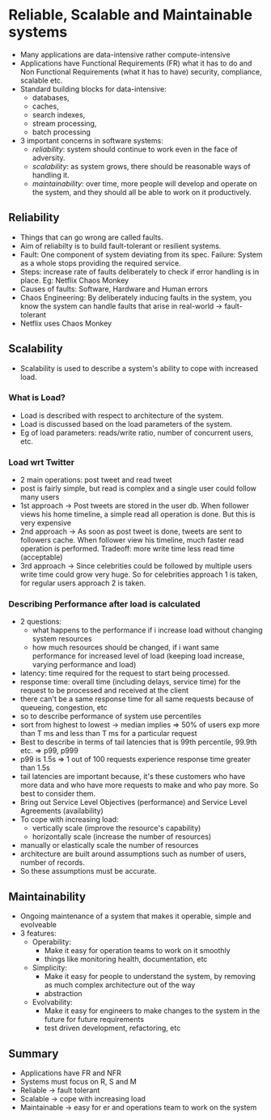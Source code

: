 # Reliable, Scalable and Maintainable systems

- Many applications are data-intensive rather compute-intensive
- Applications have Functional Requirements (FR) what it has to do and Non Functional Requirements (what it has to have) security, compliance, scalable etc.
- Standard building blocks for data-intensive:
  - databases,
  - caches,
  - search indexes,
  - stream processing,
  - batch processing
- 3 important concerns in software systems:
  - _reliability_: system should continue to work even in the face of adversity.
  - _scalability_: as system grows, there should be reasonable ways of handling it.
  - _maintainability_: over time, more people will develop and operate on the system, and they should all be able to work on it productively.

## Reliability

- Things that can go wrong are called faults.
- Aim of reliabilty is to build fault-tolerant or resilient systems.
- Fault: One component of system deviating from its spec. Failure: System as a whole stops providing the required service.
- Steps: increase rate of faults deliberately to check if error handling is in place. Eg: Netflix Chaos Monkey
- Causes of faults: Software, Hardware and Human errors
- Chaos Engineering: By deliberately inducing faults in the system, you know the system can handle faults that arise in real-world -> fault-tolerant
- Netflix uses Chaos Monkey

## Scalability

- Scalability is used to describe a system's ability to cope with increased load.

### What is Load?

- Load is described with respect to architecture of the system.
- Load is discussed based on the load parameters of the system.
- Eg of load parameters: reads/write ratio, number of concurrent users, etc.

### Load wrt Twitter

- 2 main operations: post tweet and read tweet
- post is fairly simple, but read is complex and a single user could follow many users
- 1st approach -> Post tweets are stored in the user db. When follower views his home timeline, a simple read all operation is done. But this is very expensive
- 2nd approach -> As soon as post tweet is done, tweets are sent to followers cache. When follower view his timeline, much faster read operation is performed. Tradeoff: more write time less read time (acceptable)
- 3rd approach -> Since celebrities could be followed by multiple users write time could grow very huge. So for celebrities approach 1 is taken, for regular users approach 2 is taken.

### Describing Performance after load is calculated

- 2 questions:
  - what happens to the performance if i increase load without changing system resources
  - how much resources should be changed, if i want same performance for increased level of load
    (keeping load increase, varying performance and load)
- latency: time required for the request to start being processed.
- response time: overall time (including delays, service time) for the request to be processed and received at the client
- there can't be a same response time for all same requests because of queueing, congestion, etc
- so to describe performance of system use percentiles
- sort from highest to lowest -> median implies => 50% of users exp more than T ms and less than T ms for a particular request
- Best to describe in terms of tail latencies that is 99th percentile, 99.9th etc. => p99, p999
- p99 is 1.5s => 1 out of 100 requests experience response time greater than 1.5s
- tail latencies are important because, it's these customers who have more data and who have more requests to make and who pay more. So best to consider them.
- Bring out Service Level Objectives (performance) and Service Level Agreements (availability)
- To cope with increasing load:
  - vertically scale (improve the resource's capability)
  - horizontally scale (increase the number of resources)
- manually or elastically scale the number of resources
- architecture are built around assumptions such as number of users, number of records.
- So these assumptions must be accurate.

## Maintainability

- Ongoing maintenance of a system that makes it operable, simple and evolveable
- 3 features:
  - Operability:
    - Make it easy for operation teams to work on it smoothly
    - things like monitoring health, documentation, etc
  - Simplicity:
    - Make it easy for people to understand the system, by removing as much complex architecture out of the way
    - abstraction
  - Evolvability:
    - Make it easy for engineers to make changes to the system in the future for future requirements
    - test driven development, refactoring, etc

## Summary

- Applications have FR and NFR
- Systems must focus on R, S and M
- Reliable -> fault tolerant
- Scalable -> cope with increasing load
- Maintainable -> easy for er and operations team to work on the system
